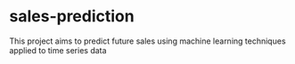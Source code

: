 # sales-prediction
This project aims to predict future sales using machine learning techniques applied to time series data
